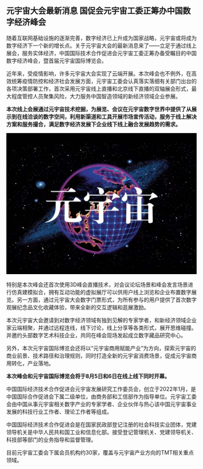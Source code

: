 ## 元宇宙大会最新消息 国促会元宇宙工委正筹办中国数字经济峰会

随着互联网基础设施的逐渐完善，数字经济已上升成为国家战略，元宇宙或将成为数字经济下一个新的增长点。关于元宇宙大会的最新消息来了——立足于通过线上展会，服务实体经济，中国国际技术合作促进会元宇宙工委正筹办备受瞩目的中国数字经济峰会，暨首届元宇宙国际博览会。

近年来，受疫情影响，许多元宇宙大会实现了云端开展。本次峰会也不例外，在高效统筹疫情防控和经济社会发展方面，元宇宙工委会认真落实落细有关部门出台的各项决策部署工作，首次采用元宇宙线上直播和北京线下直播的双轴展会形式，最大程度管控人员聚集风险，大力服务中国智造领域的新经济领域企业参展。

**本次线上会展通过元宇宙技术挖掘，为展览、会议在元宇宙数字世界中提供了从展示到在线洽谈的数字空间，利用新渠道和工具开展市场宣传活动，服务于线上解决方案和服务撮合，满足数字经济发展下企业线下线上融合发展趋势的需求。**

![配图一](76506044d2812e3fe5a0720ba06695f9.jpeg)

特别是本次峰会还首次使用3D峰会直播技术，对会议论坛场景和峰会发言场景进行仿真建模拟合，拥有互动功能的虚拟展厅可以供用户线上浏览和企业布置数字展览。另一方面，通过元宇宙大会数字门票形式，为所有参与的用户提供了首次数字观展纪念品文化收藏体验，带来全新的交互逻辑和逛展激励。

本次元宇宙大会邀请到对数字经济领域有独到见解的专家学者，和新经济领域企业家云端相聚，并通过远程连线，线下讨论，线上分享等各类形式，展开思维碰撞。并邀约头部数字艺术科技企业，共同在峰会现场发起成立数字藏品研究中心。

另外，本次元宇宙国际博览会还将以“元宇宙商用赋能产业”为方向，探索元宇宙的商业前景、技术路径和治理规则，同时打造全新的元宇宙消费场景，促成元宇宙商用转化，产业落地。

**本次峰会和元宇宙国际博览会将于8月5日和6日在线上线下同时开幕。**

中国国际经济技术合作促进会元宇宙发展研究工作委员会，创立于2022年1月，是中国国际合作促进会下属二级单位，由商务部和工信部作为指导单位。元宇宙工委会由中国从事元宇宙相关数字产业的专家学者、企业伙伴与热心该中国元宇宙事业发展的科技行业工作者、理论工作者等组成。

中国国际经济技术合作促进会是在国家民政部登记注册的社会科技实业团体，党建领导机关是中华人民共和国工业和信息化部。接受登记管理机关、党建领导机关、科技部等部门的业务指导和监督管理。

目前元宇宙工委会下属会员机构约30家，覆盖与元宇宙产业方向的TMT相关重点领域。